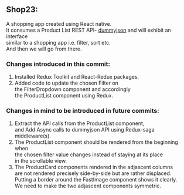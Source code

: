 ## Shop23:

A shopping app created using React native.  
It consumes a Product List REST API- [dummyjson](https://dummyjson.com/docs) and will exhibit an interface  
similar to a shopping app i.e. filter, sort etc.  
And then we will go from there.

### Changes introduced in this commit:

1. Installed Redux Toolkit and React-Redux packages.
1. Added code to update the chosen Filter on  
   the FilterDropdown component and accordingly  
   the ProductList component using Redux.

### Changes in mind to be introduced in future commits:

1. Extract the API calls from the ProductList component,  
   and Add Async calls to dummyjson API using Redux-saga middleware(s).
1. The ProductList component should be rendered from the beginning when  
   the chosen filter value changes instead of staying at its place  
   in the scrollable view.
1. The ProductCard components rendered in the adjascent columns  
   are not rendered precisely side-by-side but are rather displaced.  
   Putting a border around the FastImage component shows it clearly.  
   We need to make the two adjascent components symmetric.
